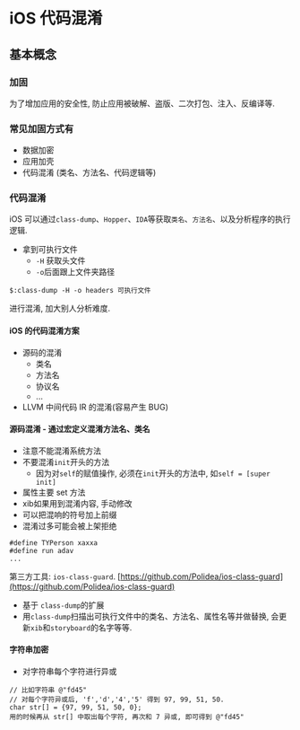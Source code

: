 # iOS 代码混淆

## 基本概念

### 加固

为了增加应用的安全性, 防止应用被破解、盗版、二次打包、注入、反编译等.

### 常见加固方式有

- 数据加密 
- 应用加壳
- 代码混淆 (类名、方法名、代码逻辑等)

### 代码混淆

iOS 可以通过`class-dump`、`Hopper`、`IDA`等获取`类名`、`方法名`、以及分析程序的执行逻辑.

- 拿到可执行文件
  - `-H` 获取头文件
  - `-o`后面跟上文件夹路径

```shell
$:class-dump -H -o headers 可执行文件
```

进行混淆, 加大别人分析难度.

#### iOS 的代码混淆方案

- 源码的混淆
  - 类名
  - 方法名
  - 协议名
  - ...
- LLVM 中间代码 IR 的混淆(容易产生 BUG)

#### 源码混淆 - 通过宏定义混淆方法名、类名

- 注意不能混淆系统方法
- 不要混淆`init`开头的方法
  - 因为对`self`的赋值操作, 必须在`init`开头的方法中, 如`self = [super init]`
- 属性主要 set 方法
- xib如果用到混淆内容, 手动修改
- 可以把混响的符号加上前缀
- 混淆过多可能会被上架拒绝

```objc
#define TYPerson xaxxa
#define run adav
...
```

第三方工具: `ios-class-guard`. [https://github.com/Polidea/ios-class-guard](https://github.com/Polidea/ios-class-guard)

- 基于 `class-dump`的扩展
- 用`class-dump`扫描出可执行文件中的类名、方法名、属性名等并做替换, 会更新`xib`和`storyboard`的名字等等.

#### 字符串加密

- 对字符串每个字符进行异或

```objc
// 比如字符串 @"fd45"
// 对每个字符异或后, 'f','d','4','5' 得到 97, 99, 51, 50.
char str[] = {97, 99, 51, 50, 0};
用的时候再从 str[] 中取出每个字符, 再次和 7 异或, 即可得到 @"fd45"
```



